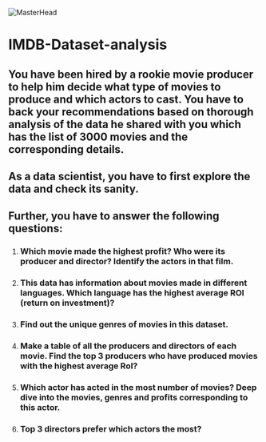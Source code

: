 ![MasterHead](https://upload.wikimedia.org/wikipedia/commons/thumb/6/69/IMDB_Logo_2016.svg/2560px-IMDB_Logo_2016.svg.png)
# IMDB-Dataset-analysis

## You have been hired by a rookie movie producer to help him decide what type of movies to produce and which actors to cast. You have to back your recommendations based on thorough analysis of the data he shared with you which has the list of 3000 movies and the corresponding details.

## As a data scientist, you have to first explore the data and check its sanity.

## Further, you have to answer the following questions:
1. ### <b> Which movie made the highest profit? Who were its producer and director? Identify the actors in that film.</b>
2. ### <b>This data has information about movies made in different languages. Which language has the highest average ROI (return on investment)? </b>
3. ### <b> Find out the unique genres of movies in this dataset.</b>
4. ### <b> Make a table of all the producers and directors of each movie. Find the top 3 producers who have produced movies with the highest average RoI? </b>
5. ### <b> Which actor has acted in the most number of movies? Deep dive into the movies, genres and profits corresponding to this actor. </b>
6. ### <b>Top 3 directors prefer which actors the most? </b>

